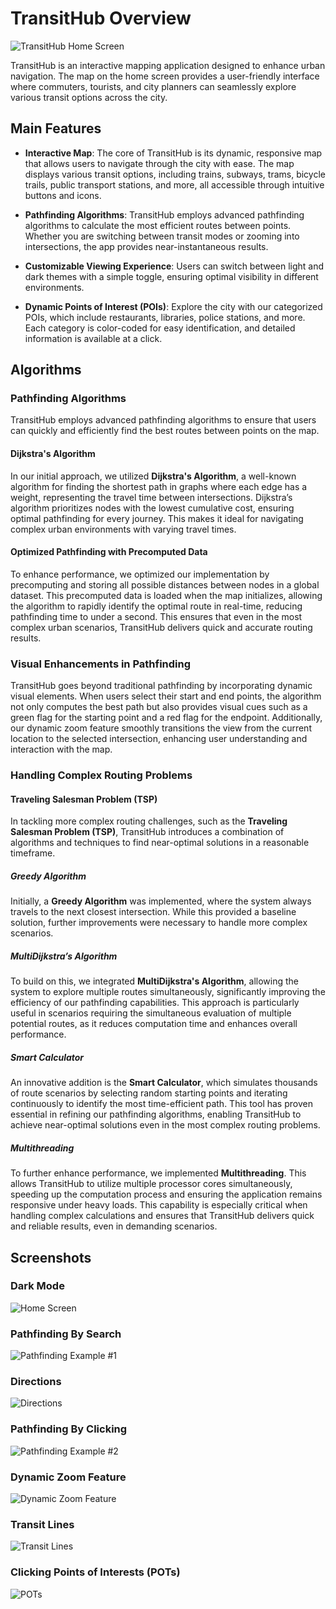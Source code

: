 # TransitHub Overview

![TransitHub Home Screen](./images/HomeScreen.PNG)

TransitHub is an interactive mapping application designed to enhance urban navigation. The map on the home screen provides a user-friendly interface where commuters, tourists, and city planners can seamlessly explore various transit options across the city.

## Main Features

- **Interactive Map**: The core of TransitHub is its dynamic, responsive map that allows users to navigate through the city with ease. The map displays various transit options, including trains, subways, trams, bicycle trails, public transport stations, and more, all accessible through intuitive buttons and icons.

- **Pathfinding Algorithms**: TransitHub employs advanced pathfinding algorithms to calculate the most efficient routes between points. Whether you are switching between transit modes or zooming into intersections, the app provides near-instantaneous results.

- **Customizable Viewing Experience**: Users can switch between light and dark themes with a simple toggle, ensuring optimal visibility in different environments.

- **Dynamic Points of Interest (POIs)**: Explore the city with our categorized POIs, which include restaurants, libraries, police stations, and more. Each category is color-coded for easy identification, and detailed information is available at a click.
## Algorithms

### Pathfinding Algorithms
TransitHub employs advanced pathfinding algorithms to ensure that users can quickly and efficiently find the best routes between points on the map.

#### Dijkstra's Algorithm
In our initial approach, we utilized **Dijkstra's Algorithm**, a well-known algorithm for finding the shortest path in graphs where each edge has a weight, representing the travel time between intersections. Dijkstra’s algorithm prioritizes nodes with the lowest cumulative cost, ensuring optimal pathfinding for every journey. This makes it ideal for navigating complex urban environments with varying travel times.

#### Optimized Pathfinding with Precomputed Data
To enhance performance, we optimized our implementation by precomputing and storing all possible distances between nodes in a global dataset. This precomputed data is loaded when the map initializes, allowing the algorithm to rapidly identify the optimal route in real-time, reducing pathfinding time to under a second. This ensures that even in the most complex urban scenarios, TransitHub delivers quick and accurate routing results.

### Visual Enhancements in Pathfinding
TransitHub goes beyond traditional pathfinding by incorporating dynamic visual elements. When users select their start and end points, the algorithm not only computes the best path but also provides visual cues such as a green flag for the starting point and a red flag for the endpoint. Additionally, our dynamic zoom feature smoothly transitions the view from the current location to the selected intersection, enhancing user understanding and interaction with the map.

### Handling Complex Routing Problems

#### Traveling Salesman Problem (TSP)
In tackling more complex routing challenges, such as the **Traveling Salesman Problem (TSP)**, TransitHub introduces a combination of algorithms and techniques to find near-optimal solutions in a reasonable timeframe.

##### Greedy Algorithm
Initially, a **Greedy Algorithm** was implemented, where the system always travels to the next closest intersection. While this provided a baseline solution, further improvements were necessary to handle more complex scenarios.

##### MultiDijkstra’s Algorithm
To build on this, we integrated **MultiDijkstra's Algorithm**, allowing the system to explore multiple routes simultaneously, significantly improving the efficiency of our pathfinding capabilities. This approach is particularly useful in scenarios requiring the simultaneous evaluation of multiple potential routes, as it reduces computation time and enhances overall performance.

##### Smart Calculator
An innovative addition is the **Smart Calculator**, which simulates thousands of route scenarios by selecting random starting points and iterating continuously to identify the most time-efficient path. This tool has proven essential in refining our pathfinding algorithms, enabling TransitHub to achieve near-optimal solutions even in the most complex routing problems.

##### Multithreading
To further enhance performance, we implemented **Multithreading**. This allows TransitHub to utilize multiple processor cores simultaneously, speeding up the computation process and ensuring the application remains responsive under heavy loads. This capability is especially critical when handling complex calculations and ensures that TransitHub delivers quick and reliable results, even in demanding scenarios.

## Screenshots

### Dark Mode
![Home Screen](./images/DarkMode.PNG)

### Pathfinding By Search
![Pathfinding Example #1](./images/PathFinderBySearch.gif)

### Directions
![Directions](./images/Directions.PNG)

### Pathfinding By Clicking
![Pathfinding Example #2](./images/PathFinder.gif)

### Dynamic Zoom Feature
![Dynamic Zoom Feature](./images/IntersectionFinder.gif)

### Transit Lines
![Transit Lines](./images/TransitLines.PNG)

### Clicking Points of Interests (POTs)
![POTs](./images/ClickingPOI.gif)

